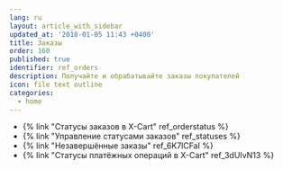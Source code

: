 ```yaml
---
lang: ru
layout: article_with_sidebar
updated_at: '2018-01-05 11:43 +0400'
title: Заказы
order: 160
published: true
identifier: ref_orders
description: Получайте и обрабатывайте заказы покупателей
icon: file text outline
categories:
  - home
---
```

*   {% link "Статусы заказов в X-Cart" ref_orderstatus %}
*   {% link "Управление статусами заказов" ref_statuses %}
*   {% link "Незавершённые заказы" ref_6K7lCFaI %}
*   {% link "Статусы платёжных операций в X-Cart" ref_3dUIvN13 %}